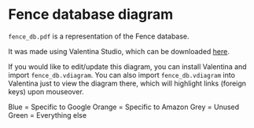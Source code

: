 # Fence database diagram

`fence_db.pdf` is a representation of the Fence database. 

It was made using Valentina Studio, which can be downloaded [here](https://valentina-db.com/en/all-downloads/vstudio). 

If you would like to edit/update this diagram, you can install Valentina and import `fence_db.vdiagram`. You can also import `fence_db.vdiagram` into Valentina just to view the diagram there, which will highlight links (foreign keys) upon mouseover. 


Blue = Specific to Google 
Orange = Specific to Amazon
Grey = Unused
Green = Everything else
